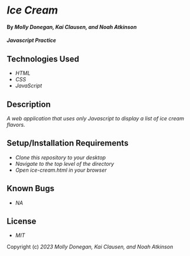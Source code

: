 # _Ice Cream_

#### By _**Molly Donegan, Kai Clausen, and Noah Atkinson**_

#### _Javascript Practice_

## Technologies Used

* _HTML_
* _CSS_
* _JavaScript_

## Description

_A web application that uses only Javascript to display a list of ice cream flavors._

## Setup/Installation Requirements

* _Clone this repository to your desktop_
* _Navigate to the top level of the directory_
* _Open ice-cream.html in your browser_


## Known Bugs

* _NA_

## License

* _MIT_

Copyright (c) _2023_ _Molly Donegan, Kai Clausen, and Noah Atkinson_